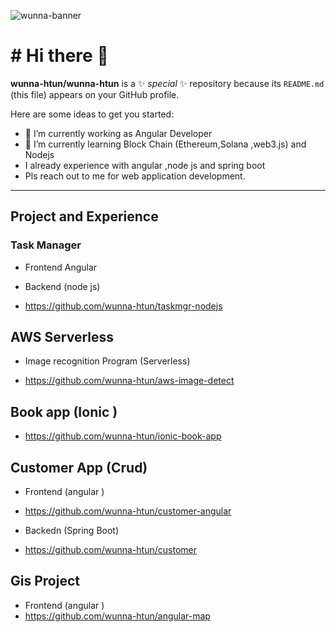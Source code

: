 ![wunna-banner](https://user-images.githubusercontent.com/50322856/161447633-42dc268b-c57e-49c9-bc50-b3d4eee03eb8.jpg)



# # Hi there 👋


**wunna-htun/wunna-htun** is a ✨ _special_ ✨ repository because its `README.md` (this file) appears on your GitHub profile.

Here are some ideas to get you started:

- 🔭 I’m currently working as Angular Developer
- 🌱 I’m currently learning Block Chain (Ethereum,Solana ,web3.js) and Nodejs 
-  I already experience with angular ,node js and spring boot 
-  Pls reach out to me for web application development.

___

## Project and Experience


### Task Manager 

 * Frontend Angular 

 * Backend (node js)
 * https://github.com/wunna-htun/taskmgr-nodejs
 



## AWS Serverless


* Image recognition Program (Serverless)


* https://github.com/wunna-htun/aws-image-detect





## Book app (Ionic )


* https://github.com/wunna-htun/ionic-book-app




## Customer App (Crud)



* Frontend (angular )
* https://github.com/wunna-htun/customer-angular



* Backedn (Spring Boot)
* https://github.com/wunna-htun/customer


## Gis Project 



* Frontend (angular )
* https://github.com/wunna-htun/angular-map



<!-- 
- 👯 I’m looking to collaborate on ...
- 🤔 I’m looking for help with 
- 💬 Ask me about ...
- 📫 How to reach me: ...
- 😄 Pronouns: ...
- ⚡ Fun fact: ... -->

